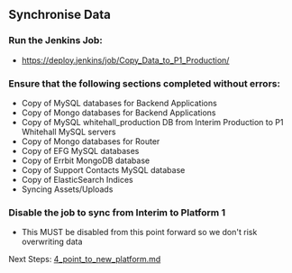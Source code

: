 ## Synchronise Data

### Run the Jenkins Job:

* https://deploy.jenkins/job/Copy_Data_to_P1_Production/

### Ensure that the following sections completed without errors:

* Copy of MySQL databases for Backend Applications
* Copy of Mongo databases for Backend Applications
* Copy of MySQL whitehall_production DB from Interim Production to P1 Whitehall MySQL servers
* Copy of Mongo databases for Router
* Copy of EFG MySQL databases
* Copy of Errbit MongoDB database
* Copy of Support Contacts MySQL database
* Copy of ElasticSearch Indices
* Syncing Assets/Uploads

### Disable the job to sync from Interim to Platform 1

* This MUST be disabled from this point forward so we don't risk overwriting data

Next Steps: [4_point_to_new_platform.md](4_point_to_new_platform.md)
